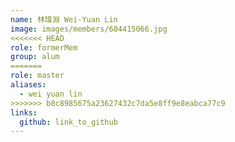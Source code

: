 ```yaml
---
name: 林瑋淵 Wei-Yuan Lin  
image: images/members/604415066.jpg 
<<<<<<< HEAD
role: formerMem
group: alum
=======
role: master
aliases:
  - wei yuan lin
>>>>>>> b8c8985675a23627432c7da5e8ff9e8eabca77c9
links:
  github: link_to_github 
---
```

